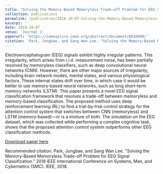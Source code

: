 ```yaml
---
title: "Solving the Memory-Based Memoryless Trade-off Problem for EEG Signal Classification"
collection: publications
permalink: /publication/2018-10-07-Solving-the-Memory-Based-Memoryless-Trade-off-Problem-for-EEG-Signal-Classification.md
excerpt: ''
date: 2018-10-07
venue: 'Journal 1'
paperurl: 'https://ieeexplore.ieee.org/abstract/document/8616090/'
citation: 'Park, Jungbae, and Sang Wan Lee. "Solving the Memory-Based Memoryless Trade-off Problem for EEG Signal Classification." 2018 IEEE International Conference on Systems, Man, and Cybernetics (SMC). IEEE, 2018.'
---
```


Electroencephalogram (EEG) signals exhibit highly irregular patterns. This irregularity, which arises from i.i.d. measurement noise, has been partially resolved by memoryless classifiers, such as deep convolutional neural networks (CNN). However, there are other major sources of irregularity, including brain network modes, mental states, and various physiological factors. These internal states drift over time, in which case it would be better to use memory-based neural networks, such as long short-term memory networks (LSTM). This paper presents a novel EEG signal classification framework that resolves a trade-off between memoryless and memory-based classification. The proposed method uses deep reinforcement learning (RL) to find a trial-by-trial control strategy for the attention control system that switches between CNN (memoryless) and LSTM (memory-based)—or is a mixture of both. The simulation on the EEG dataset, which was collected while performing a complex cognitive task, shows that the proposed attention control system outperforms other EEG classification methods.

[Download paper here](https://ieeexplore.ieee.org/abstract/document/8616090/)

Recommended citation: Park, Jungbae, and Sang Wan Lee. "Solving the Memory-Based Memoryless Trade-off Problem for EEG Signal Classification." 2018 IEEE International Conference on Systems, Man, and Cybernetics (SMC). IEEE, 2018.
